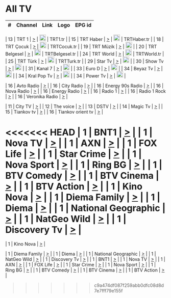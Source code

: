 <h1>All TV</h1>

| #   | Channel        | Link  | Logo | EPG id |
|:---:|:--------------:|:-----:|:----:|:------:|

| 13  | TRT 1            | [>](https://tv-trt1.medya.trt.com.tr/master.m3u8) | <img height="20" src="https://i.imgur.com/j786OLG.png"/> | TRT1.tr |
| 15  | TRT Haber        | [>](https://tv-trthaber.medya.trt.com.tr/master.m3u8) | <img height="20" src="https://i.imgur.com/OVfo8Ab.png"/> | TRTHaber.tr |
| 18  | TRT Çocuk        | [>](https://tv-trtcocuk.medya.trt.com.tr/master.m3u8) | <img height="20" src="https://i.imgur.com/QLFmD6d.png"/> | TRTCocuk.tr |
| 19  | TRT Müzik        | [>](https://tv-trtmuzik.medya.trt.com.tr/master.m3u8) | <img height="20" src="https://i.imgur.com/fIVFCEd.png"/> |
| 20  | TRT Belgesel     | [>](https://tv-trtbelgesel.medya.trt.com.tr/master.m3u8) | <img height="20" src="https://i.imgur.com/MGO87pe.png"/> | TRTBelgesel.tr |
| 24  | TRT World        | [>](https://tv-trtworld.medya.trt.com.tr/master.m3u8) | <img height="20" src="https://i.imgur.com/JEA2xpv.png"/> | TRTWorld.tr |
| 25  | TRT Türk         | [>](https://tv-trtturk.medya.trt.com.tr/master.m3u8) | <img height="20" src="https://i.imgur.com/OSTOQNw.png"/> | TRTTurk.tr |
| 29  | Star Tv   | [>](https://dogus-live.daioncdn.net/startv/startv_360p.m3u8) | <img height="20" src="https://i.imgur.com/IebUZx1.png"/> |
| 30  | Show Tv     | [>](https://ciner-live.daioncdn.net/showtv/showtv.m3u8) | <img height="20" src="https://i.imgur.com/IebUZx1.png"/> |
| 31  | Kanal 7     | [>](https://kanal7-live.daioncdn.net/kanal7/kanal7.m3u8) | <img height="20" src="https://i.imgur.com/IebUZx1.png"/> |
| 33  | Euro D    | [>](https://www.youtube.com/user/KanalD/live) | <img height="20" src="https://i.imgur.com/IebUZx1.png"/> |
| 34  | Beyaz Tv     | [>](https://beyaztv-live.daioncdn.net/beyaztv/beyaztv.m3u8) | <img height="20" src="https://i.imgur.com/IebUZx1.png"/> |
| 34  | Kral Pop Tv     | [>](https://www.youtube.com/watch?v=GuFTuKoXepw) | <img height="20" src="https://i.imgur.com/IebUZx1.png"/> |
| 34  | Power Tv     | [>](https://livetv.powerapp.com.tr/powerTV/powerhd.smil/chunklist.m3u8) | <img height="20" src="https://i.imgur.com/IebUZx1.png"/> |

| 16  | Avto Radio | [>](http://stream.metacast.eu/avtoradio.mp3.m3u) |
| 16  | City Radio | [>](http://stream.metacast.eu/city.aac.m3u) |
| 16  | Energy 90s Radio | [>](http://stream.metacast.eu/energy-90s.m3u) |
| 16  | Nova Radio | [>](http://stream.metacast.eu/nova.aac.m3u) |
| 16  | Energy Radio | [>](http://stream.metacast.eu/nrj.aac.m3u) |
| 16  | Radio 1 | [>](http://stream.metacast.eu/radio1.aac.m3u) |
| 16  | Radio 1 Rock | [>](http://stream.metacast.eu/radio1rock.aac.m3u) |
| 16  | Veronika Radio | [>](http://stream.metacast.eu/veronika.aac.m3u) |

| 11  | City TV | [>](https://tv.city.bg/play/tshls/citytv/index.m3u8) |
| 12  | The voice | [>](https://bss1.neterra.tv/thevoice/thevoice.m3u8) |
| 13  | DSTV | [>](http://46.249.95.140:8081/hls/data.m3u8) |
| 14  | Magic Tv | [>](https://bss1.neterra.tv/magictv/magictv.m3u8) |
| 15  | Tiankov tv | [>](https://streamer103.neterra.tv/tiankov-folk/live.m3u8) |
| 16  | Tiankov orient tv | [>](https://streamer103.neterra.tv/tiankov-orient/live.m3u8) |

<<<<<<< HEAD
| 1 | BNT1 | [>](https://ymkaya.xyz:34155/tv/bnt1/playlist.m3u8?wmsAuthSign=c2VydmVyX3RpbWU9NS8yNy8yMDI1IDY6NDg6MTIgUE0maGFzaF92YWx1ZT1wK3k1Wms0ZmtmbkJySS85UWUyeVNRPT0mdmFsaWRtaW51dGVzPTYw) |
| 1 | Nova TV | [>](https://ymkaya.xyz:34155/tv/novatv/playlist.m3u8?wmsAuthSign=c2VydmVyX3RpbWU9NS8yNy8yMDI1IDY6NDg6MjEgUE0maGFzaF92YWx1ZT1xL2pBQ0JrM2h6VW05dzBZUFMxYlJ3PT0mdmFsaWRtaW51dGVzPTYw) |
| 1 | AXN | [>](https://ymkaya.xyz:34155/tv/axn/playlist.m3u8?wmsAuthSign=c2VydmVyX3RpbWU9NS8yNy8yMDI1IDY6NDg6MzEgUE0maGFzaF92YWx1ZT13cmsySDFrTkVSN2NpR3RnYTE3cWV3PT0mdmFsaWRtaW51dGVzPTYw) |
| 1 | FOX Life | [>](https://ymkaya.xyz:34155/tv/foxlife/playlist.m3u8?wmsAuthSign=c2VydmVyX3RpbWU9NS8yNy8yMDI1IDY6NDg6NDEgUE0maGFzaF92YWx1ZT1Yb2hPOU9OY2Y5RVB2Uk8zaTN3RXJ3PT0mdmFsaWRtaW51dGVzPTYw) |
| 1 | Star Crime | [>](https://ymkaya.xyz:34155/tv/foxcrime/playlist.m3u8?wmsAuthSign=c2VydmVyX3RpbWU9NS8yNy8yMDI1IDY6NDg6NTEgUE0maGFzaF92YWx1ZT1UN0pYditVZ09DRXl1NGJhM1IrczBBPT0mdmFsaWRtaW51dGVzPTYw) |
| 1 | Nova Sport | [>](https://ymkaya.xyz:34155/tv/novasport/playlist.m3u8?wmsAuthSign=c2VydmVyX3RpbWU9NS8yNy8yMDI1IDY6NDk6MDAgUE0maGFzaF92YWx1ZT1FTCtsYU5sNnR5S3JvOVllZTV1OTVBPT0mdmFsaWRtaW51dGVzPTYw) |
| 1 | Ring BG | [>](https://ymkaya.xyz:34155/tv/ringbg/playlist.m3u8?wmsAuthSign=c2VydmVyX3RpbWU9NS8yNy8yMDI1IDY6NDk6MTAgUE0maGFzaF92YWx1ZT1wSHcydG5pbitHWTMyMzNkVWVoc1p3PT0mdmFsaWRtaW51dGVzPTYw) |
| 1 | BTV Comedy | [>](https://ymkaya.xyz:34155/tv/btvcomedy/playlist.m3u8?wmsAuthSign=c2VydmVyX3RpbWU9NS8yNy8yMDI1IDY6NDk6MjAgUE0maGFzaF92YWx1ZT1vRVFVRkp6M2ViV1NhM01FUTZIUE13PT0mdmFsaWRtaW51dGVzPTYw) |
| 1 | BTV Cinema | [>](https://ymkaya.xyz:34155/tv/btvcinema/playlist.m3u8?wmsAuthSign=c2VydmVyX3RpbWU9NS8yNy8yMDI1IDY6NDk6MjkgUE0maGFzaF92YWx1ZT1IMDNsV21DaDFoN1UxUmVaUFFvMmh3PT0mdmFsaWRtaW51dGVzPTYw) |
| 1 | BTV Action | [>](https://ymkaya.xyz:34155/tv/btvaction/playlist.m3u8?wmsAuthSign=c2VydmVyX3RpbWU9NS8yNy8yMDI1IDY6NDk6MzggUE0maGFzaF92YWx1ZT1GMjZNaDdJdml1bk9RRXpKQzJ4VHR3PT0mdmFsaWRtaW51dGVzPTYw) |
| 1 | Kino Nova | [>](https://ymkaya.xyz:34155/tv/kinonova/playlist.m3u8?wmsAuthSign=c2VydmVyX3RpbWU9NS8yNy8yMDI1IDY6NDk6NDggUE0maGFzaF92YWx1ZT1TeUwzdXl4NlRFN2V2djdESVNNeVBBPT0mdmFsaWRtaW51dGVzPTYw) |
| 1 | Diema Family | [>](https://ymkaya.xyz:34155/tv/diemafamily/playlist.m3u8?wmsAuthSign=c2VydmVyX3RpbWU9NS8yNy8yMDI1IDY6NDk6NTcgUE0maGFzaF92YWx1ZT1UcmR3eFJHMnZWVVdEOTkrQlZZcW9RPT0mdmFsaWRtaW51dGVzPTYw) |
| 1 | Diema | [>](https://ymkaya.xyz:34155/tv/diema/playlist.m3u8?wmsAuthSign=c2VydmVyX3RpbWU9NS8yNy8yMDI1IDY6NTA6MDcgUE0maGFzaF92YWx1ZT1jeXJFUm4zZ2JJbGxBNmEwWDJNbklnPT0mdmFsaWRtaW51dGVzPTYw) |
| 1 | National Geographic | [>](https://ymkaya.xyz:34155/tv/natgeo/playlist.m3u8?wmsAuthSign=c2VydmVyX3RpbWU9NS8yNy8yMDI1IDY6NTA6MTYgUE0maGFzaF92YWx1ZT1kZCtFM1gzcWJrZE5zVFFtdytNMGxnPT0mdmFsaWRtaW51dGVzPTYw) |
| 1 | NatGeo Wild | [>](https://ymkaya.xyz:34155/tv/natgeowild/playlist.m3u8?wmsAuthSign=c2VydmVyX3RpbWU9NS8yNy8yMDI1IDY6NTA6MjYgUE0maGFzaF92YWx1ZT1rVFVhYy91Ris0MjF4YkxYbldiYzVnPT0mdmFsaWRtaW51dGVzPTYw) |
| 1 | Discovery Tv | [>](https://ymkaya.xyz:34155/tv/discovery/playlist.m3u8?wmsAuthSign=c2VydmVyX3RpbWU9NS8yNy8yMDI1IDY6NTA6MzUgUE0maGFzaF92YWx1ZT05dXJtbnJyS01ReDJ2VTNZNWtkeWZnPT0mdmFsaWRtaW51dGVzPTYw) |
=======


| 1 | Kino Nova | [>](https://ymkaya.xyz:11336/tv/kinonova/playlist.m3u8?wmsAuthSign=c2VydmVyX3RpbWU9MS8yLzIwMjUgNDo0MDoyMCBBTSZoYXNoX3ZhbHVlPWlFS1FrWEtMMVRFM3l5YklUWUJQUHc9PSZ2YWxpZG1pbnV0ZXM9NjA=) |

| 1 | Diema Family | [>](https://ymkaya.xyz:11336/tv/diemafamily/playlist.m3u8?wmsAuthSign=c2VydmVyX3RpbWU9MS8yLzIwMjUgNDo0MDozMCBBTSZoYXNoX3ZhbHVlPUVUaTVKTldvZTF5WVVCM0YwL21kaXc9PSZ2YWxpZG1pbnV0ZXM9NjA=) |
| 1 | Diema | [>](https://ymkaya.xyz:11336/tv/diema/playlist.m3u8?wmsAuthSign=c2VydmVyX3RpbWU9MS8yLzIwMjUgNDo0MDo0MCBBTSZoYXNoX3ZhbHVlPVlYMWVJT2NuUjNpUTBsaytEUFFOS2c9PSZ2YWxpZG1pbnV0ZXM9NjA=) |
| 1 | National Geographic | [>](https://ymkaya.xyz:11336/tv/natgeo/playlist.m3u8?wmsAuthSign=c2VydmVyX3RpbWU9MS8yLzIwMjUgNDo0MTo0MSBBTSZoYXNoX3ZhbHVlPTJQTlVmcG5nYWx0M013eUhGRGxnd0E9PSZ2YWxpZG1pbnV0ZXM9NjA=) |
| 1 | NatGeo Wild | [>](https://ymkaya.xyz:11336/tv/natgeowild/playlist.m3u8?wmsAuthSign=c2VydmVyX3RpbWU9MS8yLzIwMjUgNDo0MTo1MSBBTSZoYXNoX3ZhbHVlPVl1OXZaTTliN0hGWEN3eDBYd1duNkE9PSZ2YWxpZG1pbnV0ZXM9NjA=) |
| 1 | Discovery Tv | [>](https://ymkaya.xyz:11336/tv/discovery/playlist.m3u8?wmsAuthSign=c2VydmVyX3RpbWU9MS8yLzIwMjUgNDo0MjowMSBBTSZoYXNoX3ZhbHVlPWtBQmdLNlY2RmQwWElzMVYzSDJyVkE9PSZ2YWxpZG1pbnV0ZXM9NjA=) |
| 1 | BNT1 | [>](https://ymkaya.xyz:11336/tv/bnt1/playlist.m3u8?wmsAuthSign=c2VydmVyX3RpbWU9MS8yLzIwMjUgNDozODozOCBBTSZoYXNoX3ZhbHVlPVVrMVlRQXpJWlhYeUh6ZFVpSC9NMUE9PSZ2YWxpZG1pbnV0ZXM9NjA=) |
| 1 | Nova TV | [>](https://ymkaya.xyz:11336/tv/novatv/playlist.m3u8?wmsAuthSign=c2VydmVyX3RpbWU9MS8yLzIwMjUgNDozODo0OCBBTSZoYXNoX3ZhbHVlPUVxQjh1a0ZzYkVGZU8zZDFGTzdreVE9PSZ2YWxpZG1pbnV0ZXM9NjA=) |
| 1 | AXN | [>](https://ymkaya.xyz:11336/tv/axn/playlist.m3u8?wmsAuthSign=c2VydmVyX3RpbWU9MS8yLzIwMjUgNDozODo1OCBBTSZoYXNoX3ZhbHVlPUpkWStGY1hkNXhaOVpPZ0thQ0FZL3c9PSZ2YWxpZG1pbnV0ZXM9NjA=) |
| 1 | FOX Life | [>](https://ymkaya.xyz:11336/tv/foxlife/playlist.m3u8?wmsAuthSign=c2VydmVyX3RpbWU9MS8yLzIwMjUgNDozOToxMCBBTSZoYXNoX3ZhbHVlPWt1ZDc1T3AzYlZDTjJnSy9TU0xJZlE9PSZ2YWxpZG1pbnV0ZXM9NjA=) |
| 1 | Star Crime | [>](https://ymkaya.xyz:11336/tv/foxcrime/playlist.m3u8?wmsAuthSign=c2VydmVyX3RpbWU9MS8yLzIwMjUgNDozOToyMCBBTSZoYXNoX3ZhbHVlPXIwVU45Nm9FR1l2enNkTG9TanBxbmc9PSZ2YWxpZG1pbnV0ZXM9NjA=) |
| 1 | Nova Sport | [>](https://ymkaya.xyz:11336/tv/novasport/playlist.m3u8?wmsAuthSign=c2VydmVyX3RpbWU9MS8yLzIwMjUgNDozOTozMCBBTSZoYXNoX3ZhbHVlPXlSZ0UxazVaM0xhSmc0NmR4T0c1T2c9PSZ2YWxpZG1pbnV0ZXM9NjA=) |
| 1 | Ring BG | [>](https://ymkaya.xyz:11336/tv/ringbg/playlist.m3u8?wmsAuthSign=c2VydmVyX3RpbWU9MS8yLzIwMjUgNDozOTo0MCBBTSZoYXNoX3ZhbHVlPTR4aUlFNHVUYWN4enY1WkVuOFZma2c9PSZ2YWxpZG1pbnV0ZXM9NjA=) |
| 1 | BTV Comedy | [>](https://ymkaya.xyz:11336/tv/btvcomedy/playlist.m3u8?wmsAuthSign=c2VydmVyX3RpbWU9MS8yLzIwMjUgNDozOTo1MCBBTSZoYXNoX3ZhbHVlPUtrMTJ2RHNTTUU1RFp1ZkVOdXFSK3c9PSZ2YWxpZG1pbnV0ZXM9NjA=) |
| 1 | BTV Cinema | [>](https://ymkaya.xyz:11336/tv/btvcinema/playlist.m3u8?wmsAuthSign=c2VydmVyX3RpbWU9MS8yLzIwMjUgNDozOTo1OSBBTSZoYXNoX3ZhbHVlPTZWcU9FZW56cG1NM1lrYy8xNE5NeHc9PSZ2YWxpZG1pbnV0ZXM9NjA=) |
| 1 | BTV Action | [>](https://ymkaya.xyz:11336/tv/btvaction/playlist.m3u8?wmsAuthSign=c2VydmVyX3RpbWU9MS8yLzIwMjUgNDo0MDoxMCBBTSZoYXNoX3ZhbHVlPUlDd0ErRkZVWThyMVZwR3c2REdGZ3c9PSZ2YWxpZG1pbnV0ZXM9NjA=) |
>>>>>>> c9a474df087f259abb0dfc08d8d7e7fff79e155f
